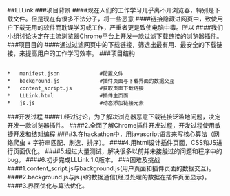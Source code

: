 ##LLLink
###项目背景
####现在人们的工作学习几乎离不开浏览器，特别是下载文件。但是现在有很多不法分子，将一些恶意
####链接隐藏进网页中，致使用户下载无用的软件而耽误学习或工作，严重者更是致使电脑中毒。所以
####我们小组讨论决定在主流浏览器Chrome平台上开发一款过滤下载链接的浏览器插件。
###项目目的
####通过过滤网页中的下载链接，筛选出最有用、最安全的下载链接，来提高用户的工作学习效率。
###项目结构
<pre><code>
*   manifest.json             #配置文件   
*   background.js             #插件页面与下载界面的数据交互   
*   content_script.js         #获取页面下载链接   
*   LLLink.html               #插件主页面  
*   js.js                     #动态添加链接元素   
</code></pre>

###开发过程
####1.经过讨论，为了解决浏览器恶意下载链接泛滥地问题，决定开发一款浏览器插件。
####2.全面了解Chrome插件开发过程，开发过程使用敏捷开发和结对编程
####3.在hackathon中，用javascript语言来写核心算法（网络爬虫 + 字符串匹配、刷选、排序）。
####4.用html设计插件页面，CSS和JS进行页面优化。
####5.经过大量测试，解决很多以前并未接触过的问题和程序中的bug。
####6.初步完成LLLink 1.0版本。
###困难及挑战
####1.content_script.js与background.js(用户页面和插件页面的数据交互)。
####2.background.js与js.js的数据通信(经过处理的数据在插件页面显示)。
####3.界面优化与算法优化。